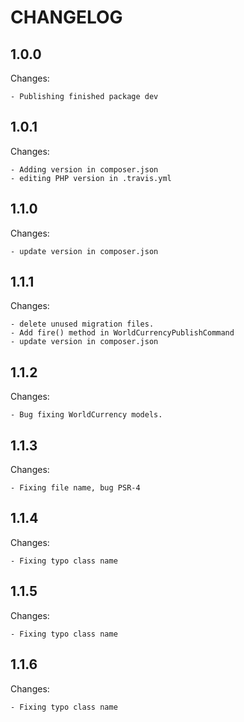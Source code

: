 # CHANGELOG

## 1.0.0

Changes:

    - Publishing finished package dev

## 1.0.1

Changes:

    - Adding version in composer.json
    - editing PHP version in .travis.yml

## 1.1.0

Changes:

    - update version in composer.json

## 1.1.1

Changes:

    - delete unused migration files.
    - Add fire() method in WorldCurrencyPublishCommand
    - update version in composer.json

## 1.1.2

Changes:

    - Bug fixing WorldCurrency models.

## 1.1.3

Changes:

    - Fixing file name, bug PSR-4

## 1.1.4

Changes:

    - Fixing typo class name

## 1.1.5

Changes:

    - Fixing typo class name

## 1.1.6

Changes:

    - Fixing typo class name
